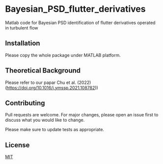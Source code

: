 # Bayesian_PSD_flutter_derivatives
Matlab code for Bayesian PSD identification of flutter derivatives operated in turbulent flow

## Installation
Please copy the whole package under MATLAB platform. 

## Theoretical Background
Please refer to our papar Chu et al. (2022)(https://doi.org/10.1016/j.ymssp.2021.108782))


## Contributing
Pull requests are welcome. For major changes, please open an issue first to discuss what you would like to change.

Please make sure to update tests as appropriate.

## License
[MIT](https://choosealicense.com/licenses/mit/)
